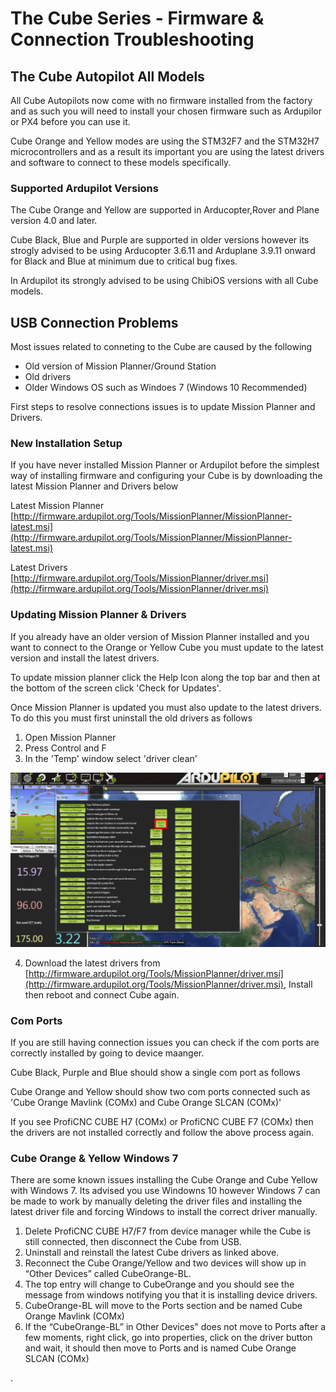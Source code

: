 # The Cube Series -  Firmware & Connection  Troubleshooting

## The Cube Autopilot All Models

All Cube Autopilots now come with no firmware installed from the factory and as such you will need to install your chosen firmware such as Ardupilor or PX4 before you can use it.

Cube Orange and Yellow modes are using the STM32F7 and the STM32H7 microcontrollers and as a result its important you are using the latest drivers and software to connect to these models specifically.  

### Supported Ardupilot Versions

The Cube Orange and Yellow are supported in Arducopter,Rover and Plane version 4.0 and later. 

Cube Black, Blue and Purple are supported in older versions however its strogly advised to be using Arducopter 3.6.11 and Arduplane 3.9.11 onward for Black and Blue at minimum due to critical bug fixes. 

In Ardupilot its strongly advised to be using ChibiOS versions with all Cube models.

## USB Connection Problems

Most issues related to conneting to the Cube are caused by the following 

* Old version of Mission Planner/Ground Station
* Old drivers
* Older Windows OS such as Windoes 7 \(Windows 10 Recommended\) 

First steps to resolve connections issues is to update Mission Planner and Drivers.

### New Installation Setup 

If you have never installed Mission Planner or Ardupilot before the simplest way of installing firmware and configuring your Cube is by downloading the latest Mission Planner and Drivers below 

Latest Mission Planner [http://firmware.ardupilot.org/Tools/MissionPlanner/MissionPlanner-latest.msi](http://firmware.ardupilot.org/Tools/MissionPlanner/MissionPlanner-latest.msi)

Latest Drivers  [http://firmware.ardupilot.org/Tools/MissionPlanner/driver.msi](http://firmware.ardupilot.org/Tools/MissionPlanner/driver.msi)

### Updating Mission Planner & Drivers

If you already have an older version of Mission Planner installed and you want to connect to the Orange or Yellow Cube you must update to the latest version and install the latest drivers. 

To update mission planner click the Help Icon along the top bar and then at the bottom of the screen click 'Check for Updates'. 

Once Mission Planner is updated you must also update to the latest drivers. To do this you must first uninstall the old drivers as follows

1. Open Mission Planner
2. Press Control and F
3. In the 'Temp' window select 'driver clean'

![](../../.gitbook/assets/mission-planner-driver-clean.jpg)

4. Download the latest drivers from [http://firmware.ardupilot.org/Tools/MissionPlanner/driver.msi](http://firmware.ardupilot.org/Tools/MissionPlanner/driver.msi), Install then reboot and connect Cube again. 

### Com Ports 

If you are still having connection issues you can check if the com ports are correctly installed by going to device maanger. 

Cube Black, Purple and Blue should show a single com port as follows

Cube Orange and Yellow should show two com ports connected such as 'Cube Orange Mavlink \(COMx\) and Cube Orange SLCAN \(COMx\)'



If you see ProfiCNC CUBE H7 \(COMx\) or ProfiCNC CUBE F7 \(COMx\) then the drivers are not installed correctly and follow the above process again. 

### Cube Orange & Yellow Windows 7 

There are some known issues installing the Cube Orange and Cube Yellow with Windows 7. Its advised you use Windowns 10 however Windows 7 can be made to work by manually deleting the driver files and installing the latest driver file and forcing Windows to install the correct driver manually.

1. Delete ProfiCNC CUBE H7/F7 from device manager while the Cube is still connected, then disconnect the Cube from USB.
2. Uninstall and reinstall the latest Cube drivers as linked above.
3. Reconnect the Cube Orange/Yellow and two devices will show up in “Other Devices” called CubeOrange-BL. 
4. The top entry will change to CubeOrange and you should see the message from windows notifying you that it is installing device drivers.
5. CubeOrange-BL will move to the Ports section and be named Cube Orange Mavlink \(COMx\)
6. If the “CubeOrange-BL” in Other Devices" does not move to Ports after a few moments, right click, go into properties, click on the driver button and wait, it should then move to Ports and is named Cube Orange SLCAN \(COMx\)

. 







